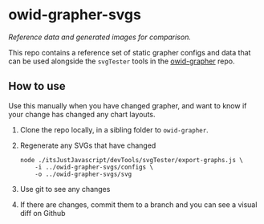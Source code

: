 # owid-grapher-svgs

_Reference data and generated images for comparison._

This repo contains a reference set of static grapher configs and data that can be used alongside the `svgTester` tools in the [owid-grapher](https://github.com/owid/owid-grapher) repo.

## How to use

Use this manually when you have changed grapher, and want to know if your change has changed any chart layouts.

1. Clone the repo locally, in a sibling folder to `owid-grapher`.
2. Regenerate any SVGs that have changed

    ```
    node ./itsJustJavascript/devTools/svgTester/export-graphs.js \
        -i ../owid-grapher-svgs/configs \
        -o ../owid-grapher-svgs/svg
    ```

3. Use git to see any changes
4. If there are changes, commit them to a branch and you can see a visual diff on Github
